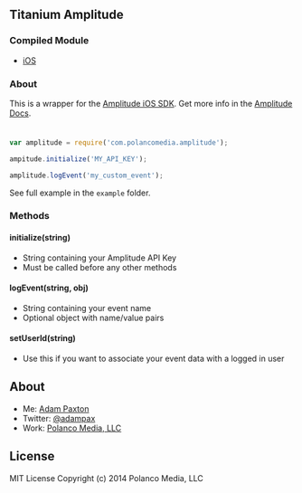 ## Titanium Amplitude

### Compiled Module
* [iOS](https://github.com/adampax/titanium-amplitude/tree/master/ios/dist)

### About

This is a wrapper for the [Amplitude iOS SDK](https://github.com/amplitude/Amplitude-iOS). Get more info in the [Amplitude Docs](https://amplitude.com/docs).

###

```javascript

var amplitude = require('com.polancomedia.amplitude');

ampitude.initialize('MY_API_KEY');

amplitude.logEvent('my_custom_event');

```

See full example in the `example` folder. 

### Methods

#### initialize(string)
* String containing your Amplitude API Key
* Must be called before any other methods

#### logEvent(string, obj)
* String containing your event name
* Optional object with name/value pairs

#### setUserId(string)
* Use this if you want to associate your event data with a logged in user

## About
* Me: [Adam Paxton](http://adampaxton.com) 
* Twitter: [@adampax](http://twitter.com/adampax)
* Work: [Polanco Media, LLC](http://polancomedia.com)

## License
MIT License
Copyright (c) 2014 Polanco Media, LLC
